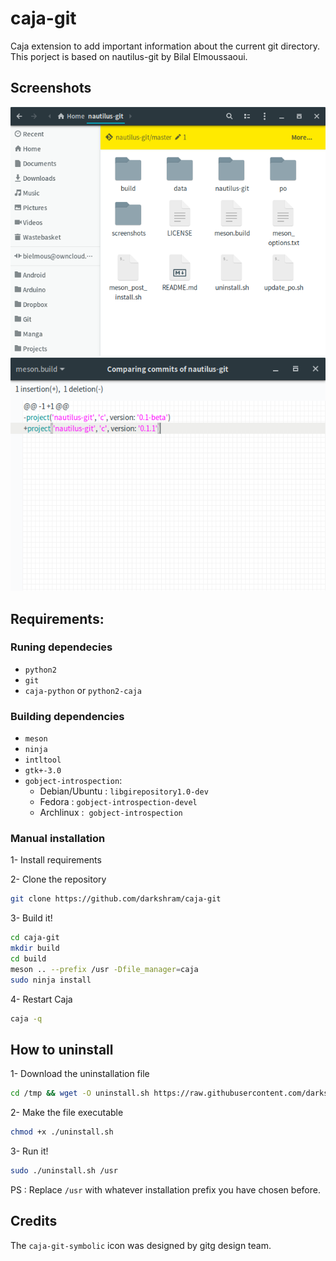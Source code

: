 # caja-git

Caja extension to add important information about the current git directory.
This porject is based on nautilus-git by Bilal Elmoussaoui.

## Screenshots

 <div align="center"><img src="screenshots/screenshot1.png" alt="Preview" /></div>

 <div align="center"><img src="screenshots/screenshot2.png" alt="Preview" /></div>



## Requirements:

### Runing dependecies

- `python2`
- `git`
- `caja-python` or `python2-caja`



### Building dependencies

- `meson`
- `ninja`
- `intltool`
- `gtk+-3.0`
- `gobject-introspection`:
  - Debian/Ubuntu : `libgirepository1.0-dev`
  - Fedora : `gobject-introspection-devel`
  - Archlinux :  `gobject-introspection`

### Manual installation

1- Install requirements

2- Clone the repository

```bash
git clone https://github.com/darkshram/caja-git
```

3- Build it!

```bash
cd caja-git
mkdir build
cd build
meson .. --prefix /usr -Dfile_manager=caja
sudo ninja install
```


4- Restart Caja

```bash
caja -q
```

## How to uninstall

1- Download the uninstallation file

```bash
cd /tmp && wget -O uninstall.sh https://raw.githubusercontent.com/darkshram/caja-git/master/uninstall.sh
```

2- Make the file executable

```bash
chmod +x ./uninstall.sh
```

3- Run it!

```bash
sudo ./uninstall.sh /usr
```

PS : Replace `/usr` with whatever installation prefix you have chosen before.

## Credits

The `caja-git-symbolic` icon was designed by gitg design team.
